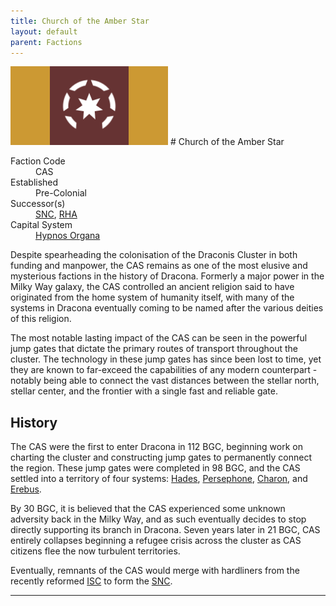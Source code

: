 ```yaml
---
title: Church of the Amber Star
layout: default
parent: Factions
---
```


<img src="../../img/flag_cas.png" alt="Flag" width="50%"/>
# Church of the Amber Star
<dl>
    <dt>Faction Code</dt><dd>CAS</dd>
    <dt>Established</dt><dd>Pre-Colonial</dd>
    <dt>Successor(s)</dt><dd><a href="snc.html">SNC</a>, <a href="rha.html">RHA</a></dd>
    <dt>Capital System</dt><dd><a href="../systems/hypnos_organa/">Hypnos Organa</a></dd>
</dl>

Despite spearheading the colonisation of the Draconis Cluster in both funding and manpower, the CAS remains as one of the most elusive and mysterious factions in the history of Dracona. Formerly a major power in the Milky Way galaxy, the CAS controlled an ancient religion said to have originated from the home system of humanity itself, with many of the systems in Dracona eventually coming to be named after the various deities of this religion.

The most notable lasting impact of the CAS can be seen in the powerful jump gates that dictate the primary routes of transport throughout the cluster. The technology in these jump gates has since been lost to time, yet they are known to far-exceed the capabilities of any modern counterpart - notably being able to connect the vast distances between the stellar north, stellar center, and the frontier with a single fast and reliable gate.

## History
The CAS were the first to enter Dracona in 112 BGC, beginning work on charting the cluster and constructing jump gates to permanently connect the region. These jump gates were completed in 98 BGC, and the CAS settled into a territory of four systems: [Hades], [Persephone], [Charon], and [Erebus].

By 30 BGC, it is believed that the CAS experienced some unknown adversity back in the Milky Way, and as such eventually decides to stop directly supporting its branch in Dracona. Seven years later in 21 BGC, CAS entirely collapses beginning a refugee crisis across the cluster as CAS citizens flee the now turbulent territories.

Eventually, remnants of the CAS would merge with hardliners from the recently reformed [ISC] to form the [SNC].

----

[ISC]: ./isc.html
[SNC]: ./snc.html

[Hades]: ../systems/hades/
[Persephone]: ../systems/persephone/
[Charon]: ../systems/charon/
[Erebus]: ../systems/erebus/